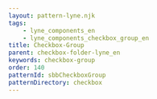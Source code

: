```yaml
---
layout: pattern-lyne.njk
tags: 
    - lyne_components_en
    - lyne_components_checkbox_group_en
title: Checkbox-Group
parent: checkbox-folder-lyne_en
keywords: checkbox-group
order: 140
patternId: sbbCheckboxGroup
patternDirectory: checkbox
---
```

